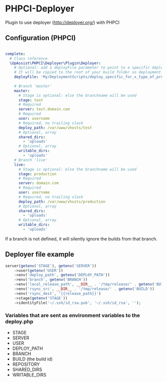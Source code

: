 # PHPCI-Deployer
Plugin to use deployer (http://deployer.org/) with PHPCI

## Configuration (PHPCI)

```yaml

complete:
  # Class reference
  \UpAssist\PHPCI\Deployer\Plugin\Deployer:
    # Optional: add a deployFile parameter to point to a specific deploy.php file.
    # It will be copied to the root of your build folder so deployment can run.
    deployFile: 'My/DeploymentScripts/deploy_specific_for_x_type_of_projects.php'
    
    # Branch 'master'
    master:
      # Stage is optional: else the branchname will be used
      stage: test
      # Required
      server: test.domain.com
      # Required
      user: username
      # Required, no trailing slash
      deploy_path: /var/www/vhosts/test
      # Optional, array
      shared_dirs:
        - 'uploads'
      # Optional, array
      writable_dirs:
        - 'uploads'
    # Branch 'live'
    live:
      # Stage is optional: else the branchname will be used
      stage: production
      # Required
      server: domain.com
      # Required
      user: username
      # Required, no trailing slash
      deploy_path: /var/www/vhosts/production
      # Optional, array
      shared_dirs:
        - 'uploads'
      # Optional, array
      writable_dirs:
        - 'uploads'
```
If a branch is not defined, it will silently ignore the builds from that branch. 

## Deployer file example

```php
server(getenv('STAGE'), getenv('SERVER'))
    ->user(getenv('USER'))
    ->env('deploy_path', getenv('DEPLOY_PATH'))
    ->env('branch', getenv('BRANCH'))
    ->env('local_release_path', __DIR__ . '/tmp/release/' . getenv('BUILD'))
    ->env('rsync_src', __DIR__ . '/tmp/release/' . getenv('BUILD'))
    ->env('rsync_dest', '{{release_path}}')
    ->stage(getenv('STAGE'))
    ->identityFile('~/.ssh/id_rsa.pub', '~/.ssh/id_rsa', '');
```

### Variables that are sent as environment variables to the deploy.php

* STAGE
* SERVER
* USER
* DEPLOY_PATH
* BRANCH
* BUILD (the build id)
* REPOSITORY
* SHARED_DIRS
* WRITABLE_DIRS

